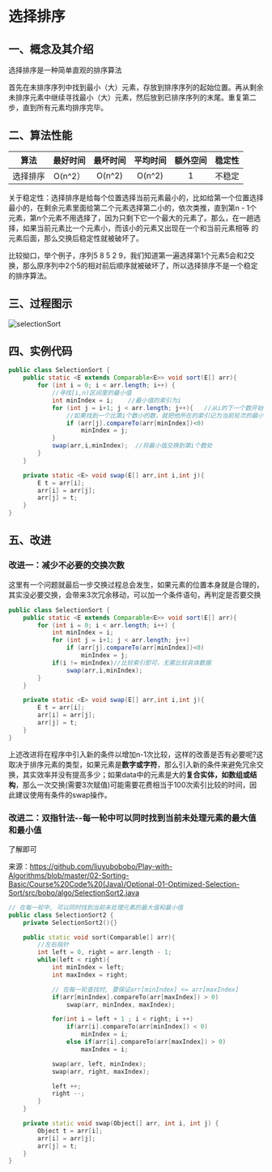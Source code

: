 # 选择排序

## 一、概念及其介绍

选择排序是一种简单直观的排序算法

首先在未排序序列中找到最小（大）元素，存放到排序序列的起始位置。再从剩余未排序元素中继续寻找最小（大）元素，然后放到已排序序列的末尾。重复第二步，直到所有元素均排序完毕。



## 二、算法性能

|   算法   | 最好时间 | 最坏时间 | 平均时间 | 额外空间 | 稳定性 |
| :------: | :------: | :------: | :------: | :------: | :----: |
| 选择排序 | O(n^2）  |  O(n^2)  |  O(n^2)  |    1     | 不稳定 |

关于稳定性：选择排序是给每个位置选择当前元素最小的，比如给第一个位置选择最小的，在剩余元素里面给第二个元素选择第二小的，依次类推，直到第n - 1个元素，第n个元素不用选择了，因为只剩下它一个最大的元素了。那么，在一趟选择，如果当前元素比一个元素小，而该小的元素又出现在一个和当前元素相等 的元素后面，那么交换后稳定性就被破坏了。

比较拗口，举个例子，序列5 8 5 2 9，我们知道第一遍选择第1个元素5会和2交换，那么原序列中2个5的相对前后顺序就被破坏了，所以选择排序不是一个稳定的排序算法。



## 三、过程图示

![selectionSort](https://jswanyu-1309100582.cos.ap-shanghai.myqcloud.com/picgo/selectionSort%E7%A4%BA%E6%84%8F%E5%9B%BE.gif)



## 四、实例代码

```java
public class SelectionSort {
    public static <E extends Comparable<E>> void sort(E[] arr){
        for (int i = 0; i < arr.length; i++) {
            //寻找[i,n)区间里的最小值
            int minIndex = i;    //最小值的索引为i
            for (int j = i+1; j < arr.length; j++){   //从i的下一个数开始
                //如果找到一个比第i个数小的数，就把他所在的索引记为当前轮次的最小值
                if (arr[j].compareTo(arr[minIndex])<0) 
                    minIndex = j;
            }
            swap(arr,i,minIndex);  //将最小值交换到第i个数处
        }
    }

    private static <E> void swap(E[] arr,int i,int j){
        E t = arr[i];
        arr[i] = arr[j];
        arr[j] = t;
    }
}
```







## 五、改进

### 改进一：减少不必要的交换次数

这里有一个问题就最后一步交换过程总会发生，如果元素的位置本身就是合理的，其实没必要交换，会带来3次冗余移动，可以加一个条件语句，再判定是否要交换

```java
public class SelectionSort {
    public static <E extends Comparable<E>> void sort(E[] arr){
        for (int i = 0; i < arr.length; i++) {
            int minIndex = i;   
            for (int j = i+1; j < arr.length; j++)   
                if (arr[j].compareTo(arr[minIndex])<0) 
                    minIndex = j;
            if(i != minIndex)//比较索引即可，无需比较具体数据
            	swap(arr,i,minIndex);  
        }
    }

    private static <E> void swap(E[] arr,int i,int j){
        E t = arr[i];
        arr[i] = arr[j];
        arr[j] = t;
    }
}
```

上述改进将在程序中引入新的条件以增加n-1次比较，这样的改善是否有必要呢?这取决于排序元素的类型，如果元素是**数字或字符**，那么引入新的条件来避免冗余交换，其实效率并没有提高多少；如果data中的元素是大的**复合实体，如数组或结构**，那么一次交换(需要3次赋值)可能需要花费相当于100次索引比较的时间，因此建议使用有条件的swap操作。



### 改进二：双指针法--每一轮中可以同时找到当前未处理元素的最大值和最小值

了解即可

来源：https://github.com/liuyubobobo/Play-with-Algorithms/blob/master/02-Sorting-Basic/Course%20Code%20(Java)/Optional-01-Optimized-Selection-Sort/src/bobo/algo/SelectionSort2.java

```c++
// 在每一轮中, 可以同时找到当前未处理元素的最大值和最小值
public class SelectionSort2 {
    private SelectionSort2(){}

    public static void sort(Comparable[] arr){
        //左右指针
        int left = 0, right = arr.length - 1;
        while(left < right){
            int minIndex = left;
            int maxIndex = right;

            // 在每一轮查找时, 要保证arr[minIndex] <= arr[maxIndex]
            if(arr[minIndex].compareTo(arr[maxIndex]) > 0)
                swap(arr, minIndex, maxIndex);

            for(int i = left + 1 ; i < right; i ++)
                if(arr[i].compareTo(arr[minIndex]) < 0)
                    minIndex = i;
                else if(arr[i].compareTo(arr[maxIndex]) > 0)
                    maxIndex = i;

            swap(arr, left, minIndex);
            swap(arr, right, maxIndex);

            left ++;
            right --;
        }
    }

    private static void swap(Object[] arr, int i, int j) {
        Object t = arr[i];
        arr[i] = arr[j];
        arr[j] = t;
    }
}
```


